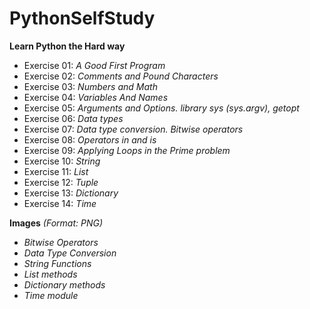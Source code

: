 # PythonSelfStudy
**Learn Python the Hard way**
+ Exercise 01: _A Good First Program_
+ Exercise 02: _Comments and Pound Characters_
+ Exercise 03: _Numbers and Math_
+ Exercise 04: _Variables And Names_
+ Exercise 05: _Arguments and Options. library sys (sys.argv), getopt_
+ Exercise 06: _Data types_
+ Exercise 07: _Data type conversion. Bitwise operators_
+ Exercise 08: _Operators in and is_
+ Exercise 09: _Applying Loops in the Prime problem_
+ Exercise 10: _String_
+ Exercise 11: _List_
+ Exercise 12: _Tuple_
+ Exercise 13: _Dictionary_
+ Exercise 14: _Time_

**Images** _(Format: PNG)_
+ _Bitwise Operators_
+ _Data Type Conversion_
+ _String Functions_
+ _List methods_
+ _Dictionary methods_
+ _Time module_